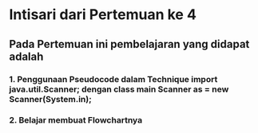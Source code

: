 # Intisari dari Pertemuan ke 4
## Pada Pertemuan ini pembelajaran yang didapat adalah
### 1. Penggunaan Pseudocode dalam Technique **import java.util.Scanner;** dengan class main **Scanner as = new Scanner(System.in);** 
### 2. Belajar membuat Flowchartnya